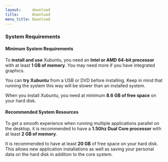 ```yaml
---
layout:     download
title:      Download
menu_title: Download
---
```


<section class="wide alternative-bg">
   <h3>System Requirements</h3>
   <section class="columns-2">
      <div>
         <h4>Minimum System Requirements</h4>
         <p>To <strong>install and use</strong> Xubuntu, you need an <strong>Intel or AMD 64-bit processor</strong> with at least <strong>1 GB of memory</strong>. You may need more if you have integrated graphics.</p>
         <p>You can <strong>try Xubuntu</strong> from a USB or DVD before installing. Keep in mind that running the system this way will be slower than an installed system.</p>
         <p>When you install Xubuntu, you need at minimum <strong>8.6 GB of free space</strong> on your hard disk.</p>
      </div>
      <div>
         <h4>Recommended System Resources</h4>
         <p>To get a smooth experience when running multiple applications parallel on the desktop, it is recommended to have a <strong>1.5Ghz Dual Core processor</strong> with at least <strong>2 GB of memory</strong>.</p>
         <p>It is recommended to have at least <strong>20 GB</strong> of free space on your hard disk. This allows new application installations as well as saving your personal data on the hard disk in addition to the core system.</p>
      </div>
   </section>
</section>
